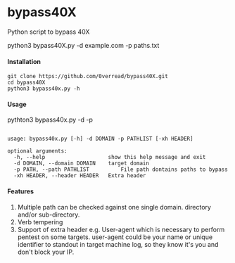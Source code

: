 # bypass40X
Python script to bypass 40X 

python3 bypass40X.py -d example.com -p paths.txt

#### Installation

```
git clone https://github.com/0verread/bypass40X.git
cd bypass40X
python3 bypass40x.py -h
```

#### Usage

pythton3 bypass40x.py -d <target-domain> -p <pathlist> 
```

usage: bypass40x.py [-h] -d DOMAIN -p PATHLIST [-xh HEADER]

optional arguments:
  -h, --help            		show this help message and exit
  -d DOMAIN, --domain DOMAIN  	target domain
  -p PATH, --path PATHLIST  		File path dontains paths to bypass
  -xh HEADER, --header HEADER	Extra header
```

#### Features

1. Multiple path can be checked against one single domain. directory and/or sub-directory.
2. Verb tempering 
3. Support of extra header e.g. User-agent which is necessary to perform pentest on some targets. user-agent could be your name or unique identifier to standout in target machine log, so they know it's you and don't block your IP.